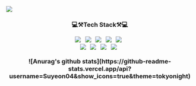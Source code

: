 <img src="https://capsule-render.vercel.app/api?type=waving&color=0:59c173, 50:a17fe0, 100:5d26c1&height=300&section=header&text=Suyeon's%20GitHub&fontSize=90&" />
<h3 align="center">💻⚒️Tech Stack⚒️💻</p>
<p align="center">
 <img src="https://img.shields.io/badge/Java-007396?style=flat-square&logo=Java&logoColor=white"/></a> &nbsp 
 <img src="https://img.shields.io/badge/MySQL-4479A1?style=flat-square&logo=MySQL&logoColor=white"/></a> &nbsp
 <img src="https://img.shields.io/badge/JavaScript-F7DF1E?style=flat-square&logo=JavaScript&logoColor=white"/></a> &nbsp
<img src="https://img.shields.io/badge/HTML5-E34F26?style=flat-square&logo=HTML5&logoColor=white"/></a> &nbsp
<img src="https://img.shields.io/badge/CSS3-1572B6?style=flat-square&logo=CSS3&logoColor=white"/></a> &nbsp
<br>
<img src="https://img.shields.io/badge/Node.js-339933?style=flat-square&logo=Node.js&logoColor=white"/></a> &nbsp
<img src="https://img.shields.io/badge/C-A8B9CC?style=flat-square&logo=C&logoColor=white"/></a> &nbsp
<img src="https://img.shields.io/badge/c++-00599C?style=flat-square&logo=c%2B%2B&logoColor=white"/></a> &nbsp 
<img src="https://img.shields.io/badge/Amazon AWS-232F3E?style=flat-square&logo=Amazon%20AWS&logoColor=white"/></a> &nbsp </p>
![Anurag's github stats](https://github-readme-stats.vercel.app/api?username=Suyeon04&show_icons=true&theme=tokyonight)


